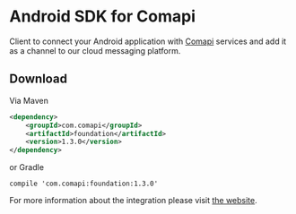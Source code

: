# Android SDK for Comapi

Client to connect your Android application with [Comapi](http://comapi.com/) services and add it as a channel to our cloud messaging platform.

## Download

Via Maven 

```xml
<dependency>
    <groupId>com.comapi</groupId>
    <artifactId>foundation</artifactId>
    <version>1.3.0</version>
</dependency>
```

or Gradle

```
compile 'com.comapi:foundation:1.3.0'
```

For more information about the integration please visit [the website](http://docs.comapi.com/reference#one-sdk-android-overview).
